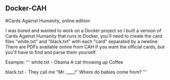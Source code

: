 ﻿## Docker-CAH
#Cards Against Humanity, online edition

I was bored and wanted to work on a Docker project so I built a version of Cards Against Humanity that runs in Docker, you'll need to create the card files "white.txt" and "black.txt" with each "card" separated by a newline. There are PDFs available online from CAH if you want the official cards, but you'll have to find and parse them yourself.

Example:
'''
  white.txt -
    Obama
    A cat throwing up
    Coffee

  black.txt -
    They call me "Mr. \_\_\_\_!"
    Where do babies come from?
'''
